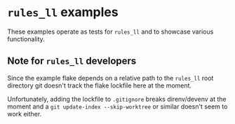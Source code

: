 # `rules_ll` examples

These examples operate as tests for `rules_ll` and to showcase various
functionality.

## Note for `rules_ll` developers

Since the example flake depends on a relative path to the `rules_ll` root
directory git doesn't track the flake lockfile here at the moment.

Unfortunately, adding the lockfile to `.gitignore` breaks direnv/devenv at the
moment and a `git update-index --skip-worktree` or similar doesn't seem to work
either.
